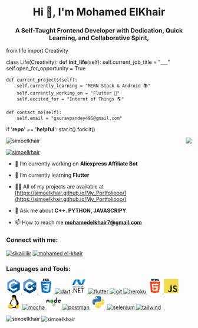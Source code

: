 <h1 align="center">Hi 👋, I'm Mohamed ElKhair</h1>
<h3 align="center">A Self-Taught Frontend Developer with Dedication, 
Quick Learning, and Collaborative Spirit, 
 </h3>

from life import Creativity

class Life(Creativity):
def **init_life**(self):
self.current_job_title = "\_\_\_"
self.open_for_opportunity = True

    def current_projects(self):
        self.currently_learning = "MERN Stack & Android 📚"
        self.currently_working_on = "Flutter 🌱"
        self.excited_for = "Internt of Things 🌎"

    def contact_me(self):
        self.email = "gauravpandey495@gmail.com"

if '**repo**' == '**helpful**':
star.it()
fork.it()

<a target="_blank" rel="noopener noreferrer nofollow" href="https://raw.githubusercontent.com/codePerfectPlus/codeperfectplus/master/assets/img/programmer.gif" data-target="animated-image.originalLink"><img align="right" src="https://raw.githubusercontent.com/codePerfectPlus/codeperfectplus/master/assets/img/programmer.gif" style="max-width: 100%; display: inline-block;" data-target="animated-image.originalImage"></a>

<p align="left"> <img src="https://komarev.com/ghpvc/?username=simoelkhair&label=Profile%20views&color=0e75b6&style=flat" alt="simoelkhair" /> </p>

<p align="left"> <a href="https://github.com/ryo-ma/github-profile-trophy"><img src="https://github-profile-trophy.vercel.app/?username=simoelkhair" alt="simoelkhair" /></a> </p>

- 🔭 I’m currently working on **Aliexpress Affiliate Bot**

- 🌱 I’m currently learning **Flutter**

- 👨‍💻 All of my projects are available at [https://simoelkhair.github.io/My_Portfoliooo/](https://simoelkhair.github.io/My_Portfoliooo/)

- 💬 Ask me about **C++. PYTHON, JAVASCRIPY**

- 📫 How to reach me **mohamedelkhair7@gmail.com**

<h3 align="left">Connect with me:</h3>
<p align="left">
<a href="https://twitter.com/sikaiiiiiir" target="blank"><img align="center" src="https://raw.githubusercontent.com/rahuldkjain/github-profile-readme-generator/master/src/images/icons/Social/twitter.svg" alt="sikaiiiiiir" height="30" width="40" /></a>
<a href="https://linkedin.com/in/mohamed el-khair" target="blank"><img align="center" src="https://raw.githubusercontent.com/rahuldkjain/github-profile-readme-generator/master/src/images/icons/Social/linked-in-alt.svg" alt="mohamed el-khair" height="30" width="40" /></a>
</p>

<h3 align="left">Languages and Tools:</h3>
<p align="left"> <a href="https://www.cprogramming.com/" target="_blank" rel="noreferrer"> <img src="https://raw.githubusercontent.com/devicons/devicon/master/icons/c/c-original.svg" alt="c" width="40" height="40"/> </a> <a href="https://www.w3schools.com/cpp/" target="_blank" rel="noreferrer"> <img src="https://raw.githubusercontent.com/devicons/devicon/master/icons/cplusplus/cplusplus-original.svg" alt="cplusplus" width="40" height="40"/> </a> <a href="https://www.w3schools.com/css/" target="_blank" rel="noreferrer"> <img src="https://raw.githubusercontent.com/devicons/devicon/master/icons/css3/css3-original-wordmark.svg" alt="css3" width="40" height="40"/> </a> <a href="https://dart.dev" target="_blank" rel="noreferrer"> <img src="https://www.vectorlogo.zone/logos/dartlang/dartlang-icon.svg" alt="dart" width="40" height="40"/> </a> <a href="https://dotnet.microsoft.com/" target="_blank" rel="noreferrer"> <img src="https://raw.githubusercontent.com/devicons/devicon/master/icons/dot-net/dot-net-original-wordmark.svg" alt="dotnet" width="40" height="40"/> </a> <a href="https://flutter.dev" target="_blank" rel="noreferrer"> <img src="https://www.vectorlogo.zone/logos/flutterio/flutterio-icon.svg" alt="flutter" width="40" height="40"/> </a> <a href="https://git-scm.com/" target="_blank" rel="noreferrer"> <img src="https://www.vectorlogo.zone/logos/git-scm/git-scm-icon.svg" alt="git" width="40" height="40"/> </a> <a href="https://heroku.com" target="_blank" rel="noreferrer"> <img src="https://www.vectorlogo.zone/logos/heroku/heroku-icon.svg" alt="heroku" width="40" height="40"/> </a> <a href="https://www.w3.org/html/" target="_blank" rel="noreferrer"> <img src="https://raw.githubusercontent.com/devicons/devicon/master/icons/html5/html5-original-wordmark.svg" alt="html5" width="40" height="40"/> </a> <a href="https://developer.mozilla.org/en-US/docs/Web/JavaScript" target="_blank" rel="noreferrer"> <img src="https://raw.githubusercontent.com/devicons/devicon/master/icons/javascript/javascript-original.svg" alt="javascript" width="40" height="40"/> </a> <a href="https://www.linux.org/" target="_blank" rel="noreferrer"> <img src="https://raw.githubusercontent.com/devicons/devicon/master/icons/linux/linux-original.svg" alt="linux" width="40" height="40"/> </a> <a href="https://mochajs.org" target="_blank" rel="noreferrer"> <img src="https://www.vectorlogo.zone/logos/mochajs/mochajs-icon.svg" alt="mocha" width="40" height="40"/> </a> <a href="https://nodejs.org" target="_blank" rel="noreferrer"> <img src="https://raw.githubusercontent.com/devicons/devicon/master/icons/nodejs/nodejs-original-wordmark.svg" alt="nodejs" width="40" height="40"/> </a> <a href="https://postman.com" target="_blank" rel="noreferrer"> <img src="https://www.vectorlogo.zone/logos/getpostman/getpostman-icon.svg" alt="postman" width="40" height="40"/> </a> <a href="https://www.python.org" target="_blank" rel="noreferrer"> <img src="https://raw.githubusercontent.com/devicons/devicon/master/icons/python/python-original.svg" alt="python" width="40" height="40"/> </a> <a href="https://www.selenium.dev" target="_blank" rel="noreferrer"> <img src="https://raw.githubusercontent.com/detain/svg-logos/780f25886640cef088af994181646db2f6b1a3f8/svg/selenium-logo.svg" alt="selenium" width="40" height="40"/> </a> <a href="https://tailwindcss.com/" target="_blank" rel="noreferrer"> <img src="https://www.vectorlogo.zone/logos/tailwindcss/tailwindcss-icon.svg" alt="tailwind" width="40" height="40"/> </a>

</p>

<p><img align="left" src="https://github-readme-stats.vercel.app/api/top-langs?username=simoelkhair&show_icons=true&locale=en&layout=compact" alt="simoelkhair" /></p>

<p>&nbsp;<img align="center" src="https://github-readme-stats.vercel.app/api?username=simoelkhair&show_icons=true&locale=en" alt="simoelkhair" /></p>

